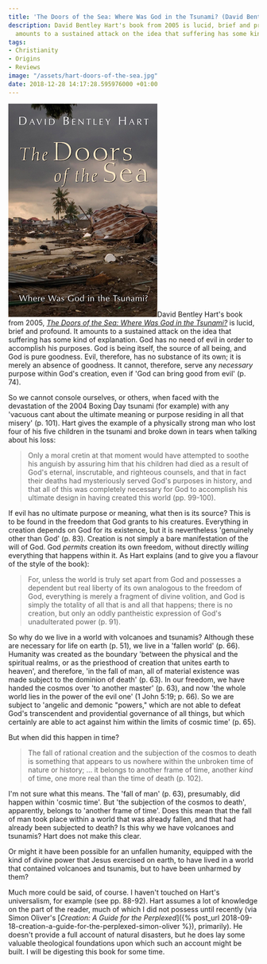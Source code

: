 ```yaml
---
title: 'The Doors of the Sea: Where Was God in the Tsunami? (David Bentley Hart)'
description: David Bentley Hart's book from 2005 is lucid, brief and profound. It
  amounts to a sustained attack on the idea that suffering has some kind of explanation.
tags:
- Christianity
- Origins
- Reviews
image: "/assets/hart-doors-of-the-sea.jpg"
date: 2018-12-28 14:17:28.595976000 +01:00
---
```

[<img alt="The Doors of the Sea: Where Was God in the Tsunami? by David Bentley Hart" src="/assets/hart-doors-of-the-sea.jpg" class="alignright" />](https://www.eerdmans.com/Products/6686/the-doors-of-the-sea.aspx "The Doors of the Sea: Where Was God in the Tsunami? by David Bentley Hart")David Bentley Hart's book from 2005, [_The Doors of the Sea: Where Was God in the Tsunami?_](https://www.eerdmans.com/Products/6686/the-doors-of-the-sea.aspx) is lucid, brief and profound. It amounts to a sustained attack on the idea that suffering has some kind of explanation. God has no need of evil in order to accomplish his purposes. God is being itself, the source of all being, and God is pure goodness. Evil, therefore, has no substance of its own; it is merely an absence of goodness. It cannot, therefore, serve any _necessary_ purpose within God's creation, even if 'God can bring good from evil' (p. 74).

So we cannot console ourselves, or others, when faced with the devastation of the 2004 Boxing Day tsunami (for example) with any 'vacuous cant about the ultimate meaning or purpose residing in all that misery' (p. 101). Hart gives the example of a physically strong man who lost four of his five children in the tsunami and broke down in tears when talking about his loss:

> Only a moral cretin at that moment would have attempted to soothe his anguish by assuring him that his children had died as a result of God's eternal, inscrutable, and righteous counsels, and that in fact their deaths had mysteriously served God's purposes in history, and that all of this was completely necessary for God to accomplish his ultimate design in having created this world (pp. 99-100).

If evil has no ultimate purpose or meaning, what then is its source? This is to be found in the freedom that God grants to his creatures. Everything in creation depends on God for its existence, but it is nevertheless 'genuinely other than God' (p. 83). Creation is not simply a bare manifestation of the will of God. God _permits_ creation its own freedom, without directly _willing_ everything that happens within it. As Hart explains (and to give you a flavour of the style of the book):

> For, unless the world is truly set apart from God and possesses a dependent but real liberty of its own analogous to the freedom of God, everything is merely a fragment of divine volition, and God is simply the totality of all that is and all that happens; there is no creation, but only an oddly pantheistic expression of God's unadulterated power (p. 91).

So why do we live in a world with volcanoes and tsunamis? Although these are necessary for life on earth (p. 51), we live in a 'fallen world' (p. 66). Humanity was created as the boundary 'between the physical and the spiritual realms, or as the priesthood of creation that unites earth to heaven', and therefore, 'in the fall of man, all of material existence was made subject to the dominion of death' (p. 63). In our freedom, we have handed the cosmos over 'to another master' (p. 63), and now 'the whole world lies in the power of the evil one' (1 John 5:19; p. 66). So we are subject to 'angelic and demonic "powers," which are not able to defeat God's transcendent and providential governance of all things, but which certainly are able to act against him within the limits of cosmic time' (p. 65).

But when did this happen in time?

> The fall of rational creation and the subjection of the cosmos to death is something that appears to us nowhere within the unbroken time of nature or history; ... it belongs to another frame of time, another _kind_ of time, one more real than the time of death (p. 102).

I'm not sure what this means. The 'fall of man' (p. 63), presumably, did happen within 'cosmic time'. But 'the subjection of the cosmos to death', apparently, belongs to 'another frame of time'. Does this mean that the fall of man took place within a world that was already fallen, and that had already been subjected to death? Is this why we have volcanoes and tsunamis? Hart does not make this clear.

Or might it have been possible for an unfallen humanity, equipped with the kind of divine power that Jesus exercised on earth, to have lived in a world that contained volcanoes and tsunamis, but to have been unharmed by them?

Much more could be said, of course. I haven't touched on Hart's universalism, for example (see pp. 88-92). Hart assumes a lot of knowledge on the part of the reader, much of which I did not possess until recently (via Simon Oliver's [_Creation: A Guide for the Perplexed_]({% post_url 2018-09-18-creation-a-guide-for-the-perplexed-simon-oliver %}), primarily). He doesn't provide a full account of natural disasters, but he does lay some valuable theological foundations upon which such an account might be built. I will be digesting this book for some time.
